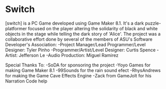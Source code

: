 Switch
=====================

[switch] is a PC Game developed using Game Maker 8.1. 
It's a dark puzzle-platformer focused on the player altering the solidarity of black and white objects in the stage while telling the dark story of 'Alice'. 
The project was a collaborative effort done by several of the members of ASU's Software Developer's Association:
	-Project Manager/Lead Programmer/Level Designer: Tyler Pinho
	-Programmer/Artist/Level Designer: Curtis Spence
	-Artist: Jefferson Le
	-Audio Production: Miguel Ramirez

Special Thanks To:
	-SoDA for sponsoring the project
	-Yoyo Games for making Game Maker 8.1
	-99Sounds for the rain sound efect
	-RhysAndrews for making the Game Cave Effects Engine
	-Zack from GameJolt for his Narration Code help
